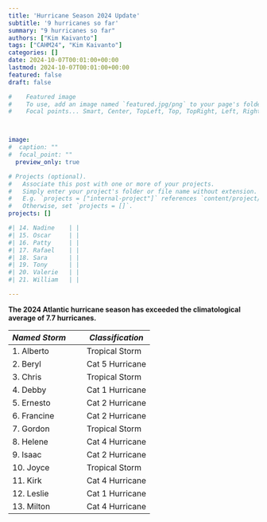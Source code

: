 ```yaml
---
title: 'Hurricane Season 2024 Update'
subtitle: '9 hurricanes so far'
summary: "9 hurricanes so far"
authors: ["Kim Kaivanto"]
tags: ["CAHM24", "Kim Kaivanto"]
categories: []
date: 2024-10-07T00:01:00+00:00
lastmod: 2024-10-07T00:01:00+00:00
featured: false
draft: false

#    Featured image
#    To use, add an image named `featured.jpg/png` to your page's folder.
#    Focal points... Smart, Center, TopLeft, Top, TopRight, Left, Right, BottomLeft, Bottom, BottomRight.



image: 
#  caption: ""
#  focal_point: ""
  preview_only: true

# Projects (optional).
#   Associate this post with one or more of your projects.
#   Simply enter your project's folder or file name without extension.
#   E.g. `projects = ["internal-project"]` references `content/project/deep-learning/index.md`.
#   Otherwise, set `projects = []`.
projects: []

#| 14. Nadine    | |
#| 15. Oscar     | |
#| 16. Patty     | |
#| 17. Rafael    | |
#| 18. Sara      | |
#| 19. Tony      | |
#| 20. Valerie   | |
#| 21. William   | |

---
```


<div> 

**The 2024 Atlantic hurricane season has exceeded the climatological average of 7.7 hurricanes.**


<center>
                   

| *Named Storm*  &nbsp;  &nbsp; &nbsp;| *Classification*| 
| ---           |--- |
|  1. Alberto   | Tropical Storm |             
|  2. Beryl     | Cat 5 Hurricane|             
|  3. Chris     | Tropical Storm |             
|  4. Debby     | Cat 1 Hurricane|             
|  5. Ernesto   | Cat 2 Hurricane|             
|  6. Francine  | Cat 2 Hurricane|           
|  7. Gordon    | Tropical Storm|             
|  8. Helene    | Cat 4 Hurricane|             
|  9. Isaac     | Cat 2 Hurricane|             
|  10. Joyce    | Tropical Storm|                          
| 11. Kirk      | Cat 4 Hurricane|
| 12. Leslie    | Cat 1 Hurricane|
| 13. Milton    | Cat 4 Hurricane|

         
</center>                             





<br>
 
